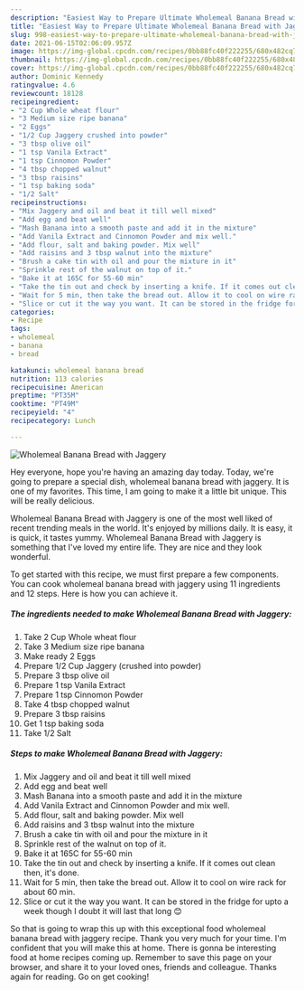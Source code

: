 ```yaml
---
description: "Easiest Way to Prepare Ultimate Wholemeal Banana Bread with Jaggery"
title: "Easiest Way to Prepare Ultimate Wholemeal Banana Bread with Jaggery"
slug: 998-easiest-way-to-prepare-ultimate-wholemeal-banana-bread-with-jaggery
date: 2021-06-15T02:06:09.957Z
image: https://img-global.cpcdn.com/recipes/0bb88fc40f222255/680x482cq70/wholemeal-banana-bread-with-jaggery-recipe-main-photo.jpg
thumbnail: https://img-global.cpcdn.com/recipes/0bb88fc40f222255/680x482cq70/wholemeal-banana-bread-with-jaggery-recipe-main-photo.jpg
cover: https://img-global.cpcdn.com/recipes/0bb88fc40f222255/680x482cq70/wholemeal-banana-bread-with-jaggery-recipe-main-photo.jpg
author: Dominic Kennedy
ratingvalue: 4.6
reviewcount: 18128
recipeingredient:
- "2 Cup Whole wheat flour"
- "3 Medium size ripe banana"
- "2 Eggs"
- "1/2 Cup Jaggery crushed into powder"
- "3 tbsp olive oil"
- "1 tsp Vanila Extract"
- "1 tsp Cinnomon Powder"
- "4 tbsp chopped walnut"
- "3 tbsp raisins"
- "1 tsp baking soda"
- "1/2 Salt"
recipeinstructions:
- "Mix Jaggery and oil and beat it till well mixed"
- "Add egg and beat well"
- "Mash Banana into a smooth paste and add it in the mixture"
- "Add Vanila Extract and Cinnomon Powder and mix well."
- "Add flour, salt and baking powder. Mix well"
- "Add raisins and 3 tbsp walnut into the mixture"
- "Brush a cake tin with oil and pour the mixture in it"
- "Sprinkle rest of the walnut on top of it."
- "Bake it at 165C for 55-60 min"
- "Take the tin out and check by inserting a knife. If it comes out clean then, it&#39;s done."
- "Wait for 5 min, then take the bread out. Allow it to cool on wire rack for about 60 min."
- "Slice or cut it the way you want. It can be stored in the fridge for upto a week though I doubt it will last that long 😊"
categories:
- Recipe
tags:
- wholemeal
- banana
- bread

katakunci: wholemeal banana bread 
nutrition: 113 calories
recipecuisine: American
preptime: "PT35M"
cooktime: "PT49M"
recipeyield: "4"
recipecategory: Lunch

---
```



![Wholemeal Banana Bread with Jaggery](https://img-global.cpcdn.com/recipes/0bb88fc40f222255/680x482cq70/wholemeal-banana-bread-with-jaggery-recipe-main-photo.jpg)

Hey everyone, hope you're having an amazing day today. Today, we're going to prepare a special dish, wholemeal banana bread with jaggery. It is one of my favorites. This time, I am going to make it a little bit unique. This will be really delicious.



Wholemeal Banana Bread with Jaggery is one of the most well liked of recent trending meals in the world. It's enjoyed by millions daily. It is easy, it is quick, it tastes yummy. Wholemeal Banana Bread with Jaggery is something that I've loved my entire life. They are nice and they look wonderful.


To get started with this recipe, we must first prepare a few components. You can cook wholemeal banana bread with jaggery using 11 ingredients and 12 steps. Here is how you can achieve it.

<!--inarticleads1-->

##### The ingredients needed to make Wholemeal Banana Bread with Jaggery:

1. Take 2 Cup Whole wheat flour
1. Take 3 Medium size ripe banana
1. Make ready 2 Eggs
1. Prepare 1/2 Cup Jaggery (crushed into powder)
1. Prepare 3 tbsp olive oil
1. Prepare 1 tsp Vanila Extract
1. Prepare 1 tsp Cinnomon Powder
1. Take 4 tbsp chopped walnut
1. Prepare 3 tbsp raisins
1. Get 1 tsp baking soda
1. Take 1/2 Salt




<!--inarticleads2-->

##### Steps to make Wholemeal Banana Bread with Jaggery:

1. Mix Jaggery and oil and beat it till well mixed
1. Add egg and beat well
1. Mash Banana into a smooth paste and add it in the mixture
1. Add Vanila Extract and Cinnomon Powder and mix well.
1. Add flour, salt and baking powder. Mix well
1. Add raisins and 3 tbsp walnut into the mixture
1. Brush a cake tin with oil and pour the mixture in it
1. Sprinkle rest of the walnut on top of it.
1. Bake it at 165C for 55-60 min
1. Take the tin out and check by inserting a knife. If it comes out clean then, it&#39;s done.
1. Wait for 5 min, then take the bread out. Allow it to cool on wire rack for about 60 min.
1. Slice or cut it the way you want. It can be stored in the fridge for upto a week though I doubt it will last that long 😊




So that is going to wrap this up with this exceptional food wholemeal banana bread with jaggery recipe. Thank you very much for your time. I'm confident that you will make this at home. There is gonna be interesting food at home recipes coming up. Remember to save this page on your browser, and share it to your loved ones, friends and colleague. Thanks again for reading. Go on get cooking!
